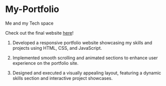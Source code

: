 # My-Portfolio

Me and my Tech space

Check out the final website [here](https://anshviraj9.github.io/Portfolio/)!

1. Developed a responsive portfolio website showcasing my skills and projects using HTML, CSS, and JavaScript.

2. Implemented smooth scrolling and animated sections to enhance user experience on the portfolio site.

3. Designed and executed a visually appealing layout, featuring a dynamic skills section and interactive project showcases.
 
